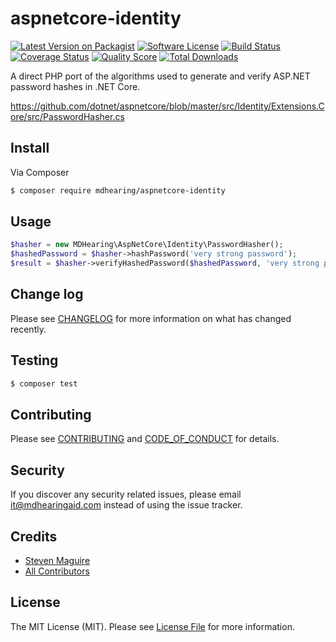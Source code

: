 # aspnetcore-identity

[![Latest Version on Packagist][ico-version]][link-packagist]
[![Software License][ico-license]](LICENSE.md)
[![Build Status][ico-travis]][link-travis]
[![Coverage Status][ico-scrutinizer]][link-scrutinizer]
[![Quality Score][ico-code-quality]][link-code-quality]
[![Total Downloads][ico-downloads]][link-downloads]

A direct PHP port of the algorithms used to generate and verify ASP.NET password hashes in .NET Core.

https://github.com/dotnet/aspnetcore/blob/master/src/Identity/Extensions.Core/src/PasswordHasher.cs

## Install

Via Composer

``` bash
$ composer require mdhearing/aspnetcore-identity
```

## Usage

``` php
$hasher = new MDHearing\AspNetCore\Identity\PasswordHasher();
$hashedPassword = $hasher->hashPassword('very strong password');
$result = $hasher->verifyHashedPassword($hashedPassword, 'very strong password');
```

## Change log

Please see [CHANGELOG](CHANGELOG.md) for more information on what has changed recently.

## Testing

``` bash
$ composer test
```

## Contributing

Please see [CONTRIBUTING](CONTRIBUTING.md) and [CODE_OF_CONDUCT](CODE_OF_CONDUCT.md) for details.

## Security

If you discover any security related issues, please email it@mdhearingaid.com instead of using the issue tracker.

## Credits

- [Steven Maguire][link-author]
- [All Contributors][link-contributors]

## License

The MIT License (MIT). Please see [License File](LICENSE.md) for more information.

[ico-version]: https://img.shields.io/packagist/v/mdhearing/aspnetcore-identity.svg?style=flat-square
[ico-license]: https://img.shields.io/badge/license-MIT-brightgreen.svg?style=flat-square
[ico-travis]: https://img.shields.io/travis/MDHearingAid/aspnetcore-identity-php/master.svg?style=flat-square
[ico-scrutinizer]: https://img.shields.io/scrutinizer/coverage/g/MDHearingAid/aspnetcore-identity-php.svg?style=flat-square
[ico-code-quality]: https://img.shields.io/scrutinizer/g/MDHearingAid/aspnetcore-identity-php.svg?style=flat-square
[ico-downloads]: https://img.shields.io/packagist/dt/mdhearing/aspnetcore-identity.svg?style=flat-square

[link-packagist]: https://packagist.org/packages/mdhearing/aspnetcore-identity
[link-travis]: https://travis-ci.org/MDHearingAid/aspnetcore-identity-php
[link-scrutinizer]: https://scrutinizer-ci.com/g/MDHearingAid/aspnetcore-identity-php/code-structure
[link-code-quality]: https://scrutinizer-ci.com/g/MDHearingAid/aspnetcore-identity-php
[link-downloads]: https://packagist.org/packages/mdhearing/aspnetcore-identity
[link-author]: https://github.com/stevenmaguire
[link-contributors]: ../../contributors
